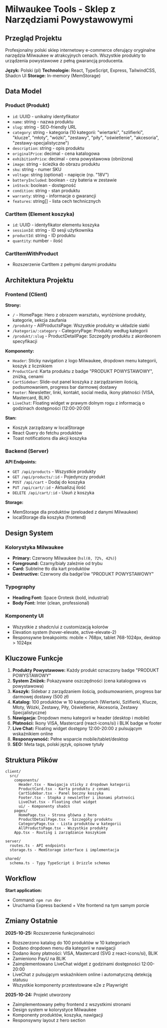 # Milwaukee Tools - Sklep z Narzędziami Powystawowymi

## Przegląd Projektu

Profesjonalny polski sklep internetowy e-commerce oferujący oryginalne narzędzia Milwaukee w atrakcyjnych cenach. Wszystkie produkty to urządzenia powystawowe z pełną gwarancją producenta.

**Język:** Polski (pl)
**Technologie:** React, TypeScript, Express, TailwindCSS, Shadcn UI
**Storage:** In-memory (MemStorage)

## Data Model

### Product (Produkt)
- `id`: UUID - unikalny identyfikator
- `name`: string - nazwa produktu
- `slug`: string - SEO-friendly URL
- `category`: string - kategoria (10 kategorii: "wiertarki", "szlifierki", "klucze", "młoty", "wózki", "zestawy", "piły", "oświetlenie", "akcesoria", "zestawy-specjalistyczne")
- `description`: string - opis produktu
- `originalPrice`: decimal - cena katalogowa
- `exhibitionPrice`: decimal - cena powystawowa (obniżona)
- `image`: string - ścieżka do obrazu produktu
- `sku`: string - numer SKU
- `voltage`: string (optional) - napięcie (np. "18V")
- `batteryIncluded`: boolean - czy bateria w zestawie
- `inStock`: boolean - dostępność
- `condition`: string - stan produktu
- `warranty`: string - informacje o gwarancji
- `features`: string[] - lista cech technicznych

### CartItem (Element koszyka)
- `id`: UUID - identyfikator elementu koszyka
- `sessionId`: string - ID sesji użytkownika
- `productId`: string - ID produktu
- `quantity`: number - ilość

### CartItemWithProduct
- Rozszerzenie CartItem z pełnymi danymi produktu

## Architektura Projektu

### Frontend (Client)
**Strony:**
- `/` - HomePage: Hero z obrazem warsztatu, wyróżnione produkty, kategorie, sekcja zaufania
- `/produkty` - AllProductsPage: Wszystkie produkty w układzie siatki
- `/kategoria/:category` - CategoryPage: Produkty według kategorii
- `/produkt/:slug` - ProductDetailPage: Szczegóły produktu z akordeonem specyfikacji

**Komponenty:**
- `Header`: Sticky navigation z logo Milwaukee, dropdown menu kategorii, koszyk z licznikiem
- `ProductCard`: Karta produktu z badge "PRODUKT POWYSTAWOWY", zniżką, cenami
- `CartSidebar`: Slide-out panel koszyka z zarządzaniem ilością, podsumowaniem, progress bar darmowej dostawy
- `Footer`: Newsletter, linki, kontakt, social media, ikony płatności (VISA, Mastercard, BLIK)
- `LiveChat`: Floating widget w prawym dolnym rogu z informacją o godzinach dostępności (12:00-20:00)

**Stan:**
- Koszyk zarządzany w localStorage
- React Query do fetchu produktów
- Toast notifications dla akcji koszyka

### Backend (Server)
**API Endpoints:**
- `GET /api/products` - Wszystkie produkty
- `GET /api/products/:id` - Pojedynczy produkt
- `POST /api/cart` - Dodaj do koszyka
- `PUT /api/cart/:id` - Aktualizuj ilość
- `DELETE /api/cart/:id` - Usuń z koszyka

**Storage:**
- MemStorage dla produktów (preloaded z danymi Milwaukee)
- localStorage dla koszyka (frontend)

## Design System

### Kolorystyka Milwaukee
- **Primary:** Czerwony Milwaukee (`hsl(0, 72%, 42%)`)
- **Foreground:** Czarny/biały zależnie od trybu
- **Card:** Subtelne tło dla kart produktów
- **Destructive:** Czerwony dla badge'ów "PRODUKT POWYSTAWOWY"

### Typography
- **Heading Font:** Space Grotesk (bold, industrial)
- **Body Font:** Inter (clean, professional)

### Komponenty UI
- Wszystkie z shadcn/ui z customizacją kolorów
- Elevation system (hover-elevate, active-elevate-2)
- Responsywne breakpoints: mobile < 768px, tablet 768-1024px, desktop > 1024px

## Kluczowe Funkcje

1. **Produkty Powystawowe:** Każdy produkt oznaczony badge "PRODUKT POWYSTAWOWY"
2. **System Zniżek:** Pokazywane oszczędności (cena katalogowa vs powystawowa)
3. **Koszyk:** Sidebar z zarządzaniem ilością, podsumowaniem, progress bar darmowej dostawy (500 zł)
4. **Katalog:** 100 produktów w 10 kategoriach (Wiertarki, Szlifierki, Klucze, Młoty, Wózki, Zestawy, Piły, Oświetlenie, Akcesoria, Zestawy Specjalistyczne)
5. **Nawigacja:** Dropdown menu kategorii w header (desktop i mobile)
6. **Płatności:** Ikony VISA, Mastercard (react-icons/si) i BLIK badge w footer
7. **Live Chat:** Floating widget dostępny 12:00-20:00 z pulsującym wskaźnikiem online
8. **Responsywność:** Pełne wsparcie mobile/tablet/desktop
9. **SEO:** Meta tags, polski język, opisowe tytuły

## Struktura Plików

```
client/
  src/
    components/
      Header.tsx - Nawigacja sticky z dropdown kategorii
      ProductCard.tsx - Karta produktu z cenami
      CartSidebar.tsx - Panel boczny koszyka
      Footer.tsx - Stopka z newsletter i ikonami płatności
      LiveChat.tsx - Floating chat widget
      ui/ - Komponenty shadcn
    pages/
      HomePage.tsx - Strona główna z hero
      ProductDetailPage.tsx - Szczegóły produktu
      CategoryPage.tsx - Lista produktów w kategorii
      AllProductsPage.tsx - Wszystkie produkty
    App.tsx - Routing i zarządzanie koszykiem
    
server/
  routes.ts - API endpoints
  storage.ts - MemStorage interface i implementacja
  
shared/
  schema.ts - Typy TypeScript i Drizzle schemas
```

## Workflow

**Start application:**
- Command: `npm run dev`
- Uruchamia Express backend + Vite frontend na tym samym porcie

## Zmiany Ostatnie

**2025-10-25:** Rozszerzenie funkcjonalności
- Rozszerzono katalog do 100 produktów w 10 kategoriach
- Dodano dropdown menu dla kategorii w nawigacji
- Dodano ikony płatności: VISA, Mastercard (SVG z react-icons/si), BLIK
- Zamieniono PayU na BLIK
- Zaimplementowano LiveChat widget z godzinami dostępności 12:00-20:00
- LiveChat z pulsującym wskaźnikiem online i automatyczną detekcją statusu
- Wszystkie komponenty przetestowane e2e z Playwright

**2025-10-24:** Projekt utworzony
- Zaimplementowany pełny frontend z wszystkimi stronami
- Design system w kolorystyce Milwaukee
- Komponenty produktów, koszyka, nawigacji
- Responsywny layout z hero section
